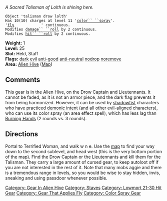 <i>A Sacred Talisman of Lolth is shining here.</i>

`Object 'talisman drow lolth'`  
`Has 10(10) charges at level 11 '`[`color`` ``spray`](Color_Spray "wikilink")`'.`  
`'`[`fly`](Fly "wikilink")`            ' continuous.`  
`Modifies `[`damage`` ``roll`](Damage_Roll "wikilink")` by 2 continuous.`  
`Modifies `[`hit`` ``roll`](Hit_Roll "wikilink")` by 2 continuous.`

<b>Weight:</b> 1  
<b>Level:</b> 25  
<b>Slot:</b> Held, Staff  
<b>Flags:</b> [dark](Dark_Flag "wikilink") [evil](Evil_Flag "wikilink")
[anti-good](Anti-Good_Flag "wikilink")
[anti-neutral](Anti-Neutral_Flag "wikilink")
[nodrop](NoDrop_Flag "wikilink") [noremove](NoRemove_Flag "wikilink")  
<b>Area:</b> [Alien Hive](:Category:_Alien_Hive "wikilink")
([Map](Alien_Hive_Map "wikilink"))  

## Comments

This gear is in the Alien Hive, on the Drow Captain and Lieutennants. It
cannot be faded, as it is not an armor piece, and the dark flag prevents
it from being harmonized. However, it can be used by
[shadowfist](:Category:_Shadowfists "wikilink") characters who have
practiced [demonic intent](Demonic_Intent "wikilink") (and all other
evil-aligned characters), who can use its color spray (an area effect
spell), which has less lag than [Burning
Hands](Burning_Hands "wikilink") (2 rounds vs. 3 rounds).

## Directions

Portal to Terrified Woman, and walk w n e. Use the
[map](Alien_Hive_Map "wikilink") to find your way down to the second
sublevel, and head west (this is the very bottom portion of the map).
Find the Drow Captain or the Lieutennants and kill them for the
Talisman. They carry a large amount of cursed gear, to keep autoloot off
if you are not interested in the rest of it. Note that many mobs aggie
and there is a tremendous range in levels, so you would be wise to stay
hidden, invis, sneaking and using passdoor whenever possible.

[Category: Gear In Alien Hive](Category:_Gear_In_Alien_Hive "wikilink")
[Category: Staves](Category:_Staves "wikilink") [Category: Lowmort 21-30
Hit Gear](Category:_Lowmort_21-30_Hit_Gear "wikilink") [Category: Gear
That Applies Fly](Category:_Gear_That_Applies_Fly "wikilink") [Category:
Color Spray Gear](Category:_Color_Spray_Gear "wikilink")
